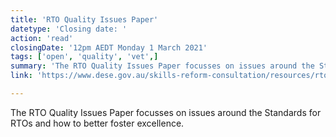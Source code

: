 ```yaml
---
title: 'RTO Quality Issues Paper'
datetype: 'Closing date: '
action: 'read'
closingDate: '12pm AEDT Monday 1 March 2021'
tags: ['open', 'quality', 'vet',]
summary: 'The RTO Quality Issues Paper focusses on issues around the Standards for RTOs and how to better foster excellence.'
link: 'https://www.dese.gov.au/skills-reform-consultation/resources/rto-quality-issues-paper'

---
```

The RTO Quality Issues Paper focusses on issues around the Standards for RTOs and how to better foster excellence.


